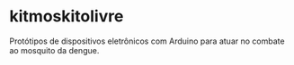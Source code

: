 # kitmoskitolivre
Protótipos de dispositivos eletrônicos com Arduino para atuar no combate ao mosquito da dengue. 
